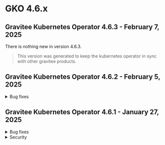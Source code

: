 # GKO 4.6.x

## Gravitee Kubernetes Operator 4.6.3 - February 7, 2025

There is nothing new in version 4.6.3.

> This version was generated to keep the kubernetes operator in sync with other gravitee products.


## Gravitee Kubernetes Operator 4.6.2 - February 5, 2025
    
<details>
<summary>Bug fixes</summary>

  * Management context secret resolution fails when API is in another namespace [#10315](https://github.com/gravitee-io/issues/issues/10315)
  * GKO Helm chart causes Argo CD reconciliation loop [#10306](https://github.com/gravitee-io/issues/issues/10306)
  * No validation for already existing listener host for native APIs [#10305](https://github.com/gravitee-io/issues/issues/10305)
</details>


## Gravitee Kubernetes Operator 4.6.1 - January 27, 2025
    
<details>
<summary>Bug fixes</summary>

  * RBAC creation is inconsistent for admission webhook when scope is not cluster [#10294](https://github.com/gravitee-io/issues/issues/10294)
  * Admission panics when Management Context references a secret in another namespace [#10279](https://github.com/gravitee-io/issues/issues/10279)
  * Re-deploying an exported API CRD fails due to unknown metadata field [#10282](https://github.com/gravitee-io/issues/issues/10282)
  * Documentation page not visible if parent field doesn't match folder name [#10281](https://github.com/gravitee-io/issues/issues/10281)
  * Details of flow configuration of Native API are not exported  [#10287](https://github.com/gravitee-io/issues/issues/10287)
</details>


<details>
<summary>Security</summary>

  * Webhook cluster role access should be narrowed down to resource names we use [#10296](https://github.com/gravitee-io/issues/issues/10296)
</details>
